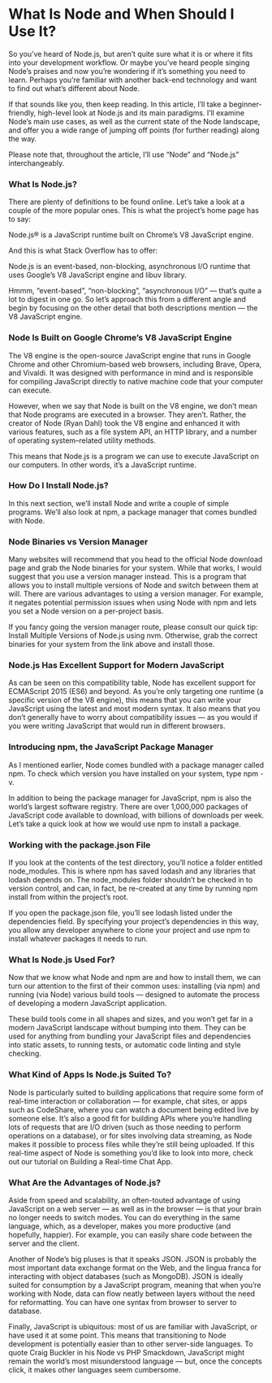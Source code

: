 # What Is Node and When Should I Use It?

So you’ve heard of Node.js, but aren’t quite sure what it is or where it fits into your development workflow. Or maybe you’ve heard people singing Node’s praises and now you’re wondering if it’s something you need to learn. Perhaps you’re familiar with another back-end technology and want to find out what’s different about Node.

If that sounds like you, then keep reading. In this article, I’ll take a beginner-friendly, high-level look at Node.js and its main paradigms. I’ll examine Node’s main use cases, as well as the current state of the Node landscape, and offer you a wide range of jumping off points (for further reading) along the way.

Please note that, throughout the article, I’ll use “Node” and “Node.js” interchangeably.

### What Is Node.js?

There are plenty of definitions to be found online. Let’s take a look at a couple of the more popular ones. This is what the project’s home page has to say:

Node.js® is a JavaScript runtime built on Chrome’s V8 JavaScript engine.

And this is what Stack Overflow has to offer:

Node.js is an event-based, non-blocking, asynchronous I/O runtime that uses Google’s V8 JavaScript engine and libuv library.

Hmmm, “event-based”, “non-blocking”, “asynchronous I/O” — that’s quite a lot to digest in one go. So let’s approach this from a different angle and begin by focusing on the other detail that both descriptions mention — the V8 JavaScript engine.

### Node Is Built on Google Chrome’s V8 JavaScript Engine

The V8 engine is the open-source JavaScript engine that runs in Google Chrome and other Chromium-based web browsers, including Brave, Opera, and Vivaldi. It was designed with performance in mind and is responsible for compiling JavaScript directly to native machine code that your computer can execute.

However, when we say that Node is built on the V8 engine, we don’t mean that Node programs are executed in a browser. They aren’t. Rather, the creator of Node (Ryan Dahl) took the V8 engine and enhanced it with various features, such as a file system API, an HTTP library, and a number of operating system–related utility methods.

This means that Node.js is a program we can use to execute JavaScript on our computers. In other words, it’s a JavaScript runtime.

### How Do I Install Node.js?

In this next section, we’ll install Node and write a couple of simple programs. We’ll also look at npm, a package manager that comes bundled with Node.

### Node Binaries vs Version Manager

Many websites will recommend that you head to the official Node download page and grab the Node binaries for your system. While that works, I would suggest that you use a version manager instead. This is a program that allows you to install multiple versions of Node and switch between them at will. There are various advantages to using a version manager. For example, it negates potential permission issues when using Node with npm and lets you set a Node version on a per-project basis.

If you fancy going the version manager route, please consult our quick tip: Install Multiple Versions of Node.js using nvm. Otherwise, grab the correct binaries for your system from the link above and install those.

### Node.js Has Excellent Support for Modern JavaScript

As can be seen on this compatibility table, Node has excellent support for ECMAScript 2015 (ES6) and beyond. As you’re only targeting one runtime (a specific version of the V8 engine), this means that you can write your JavaScript using the latest and most modern syntax. It also means that you don’t generally have to worry about compatibility issues — as you would if you were writing JavaScript that would run in different browsers.

### Introducing npm, the JavaScript Package Manager

As I mentioned earlier, Node comes bundled with a package manager called npm. To check which version you have installed on your system, type npm -v.

In addition to being the package manager for JavaScript, npm is also the world’s largest software registry. There are over 1,000,000 packages of JavaScript code available to download, with billions of downloads per week. Let’s take a quick look at how we would use npm to install a package.

### Working with the package.json File

If you look at the contents of the test directory, you’ll notice a folder entitled node_modules. This is where npm has saved lodash and any libraries that lodash depends on. The node_modules folder shouldn’t be checked in to version control, and can, in fact, be re-created at any time by running npm install from within the project’s root.

If you open the package.json file, you’ll see lodash listed under the dependencies field. By specifying your project’s dependencies in this way, you allow any developer anywhere to clone your project and use npm to install whatever packages it needs to run.

### What Is Node.js Used For?

Now that we know what Node and npm are and how to install them, we can turn our attention to the first of their common uses: installing (via npm) and running (via Node) various build tools — designed to automate the process of developing a modern JavaScript application.

These build tools come in all shapes and sizes, and you won’t get far in a modern JavaScript landscape without bumping into them. They can be used for anything from bundling your JavaScript files and dependencies into static assets, to running tests, or automatic code linting and style checking.

### What Kind of Apps Is Node.js Suited To?

Node is particularly suited to building applications that require some form of real-time interaction or collaboration — for example, chat sites, or apps such as CodeShare, where you can watch a document being edited live by someone else. It’s also a good fit for building APIs where you’re handling lots of requests that are I/O driven (such as those needing to perform operations on a database), or for sites involving data streaming, as Node makes it possible to process files while they’re still being uploaded. If this real-time aspect of Node is something you’d like to look into more, check out our tutorial on Building a Real-time Chat App.

### What Are the Advantages of Node.js?

Aside from speed and scalability, an often-touted advantage of using JavaScript on a web server — as well as in the browser — is that your brain no longer needs to switch modes. You can do everything in the same language, which, as a developer, makes you more productive (and hopefully, happier). For example, you can easily share code between the server and the client.

Another of Node’s big pluses is that it speaks JSON. JSON is probably the most important data exchange format on the Web, and the lingua franca for interacting with object databases (such as MongoDB). JSON is ideally suited for consumption by a JavaScript program, meaning that when you’re working with Node, data can flow neatly between layers without the need for reformatting. You can have one syntax from browser to server to database.

Finally, JavaScript is ubiquitous: most of us are familiar with JavaScript, or have used it at some point. This means that transitioning to Node development is potentially easier than to other server-side languages. To quote Craig Buckler in his Node vs PHP Smackdown, JavaScript might remain the world’s most misunderstood language — but, once the concepts click, it makes other languages seem cumbersome.
